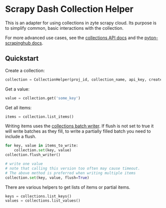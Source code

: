 # Scrapy Dash Collection Helper
This is an adapter for using collections in zyte scrapy cloud. 
Its purpose is to simplify common, basic interactions with the collection.

For more advanced use cases, see the [collections API docs](https://docs.zyte.com/scrapy-cloud/collections.html) and the [pyton-scrapinghub docs](https://python-scrapinghub.readthedocs.io/en/latest/client/apidocs.html#module-scrapinghub.client.collections).

## Quickstart

Create a collection:

```python
collection = CollectionHelper(proj_id, collection_name, api_key, create=True)
```

Get a value:

```python
value = collection.get('some_key')
```

Get all items:

```python
items = collection.list_items()
```

Writing items uses the [collections batch writer](https://python-scrapinghub.readthedocs.io/en/latest/client/apidocs.html#scrapinghub.client.collections.Collection.create_writer). 
If flush is not set to true it will write batches as they fill, 
to write a partially filled batch you need to include a flush.

```python
for key, value in items_to_write:
    collection.set(key, value)
collection.flush_writer()

# write one value
# note that calling this version too often may cause timeout.
# The above method is preferred when writing multiple items
collection.set(key, value, flush=True)
```

There are various helpers to get lists of items or partial items.

```python
keys = collections.list_keys()
values = collections.list_values()
```